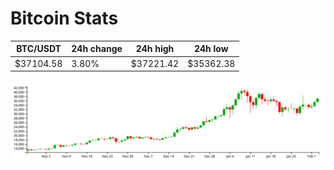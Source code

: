 # Bitcoin Stats

BTC/USDT|24h change|24h high|24h low|
|---|---|---|---|
|$37104.58|3.80%|$37221.42|$35362.38|

<img src="./chart.svg">
